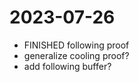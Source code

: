 2023-07-26
==========
- FINISHED following proof
- generalize cooling proof? 
- add following buffer?
